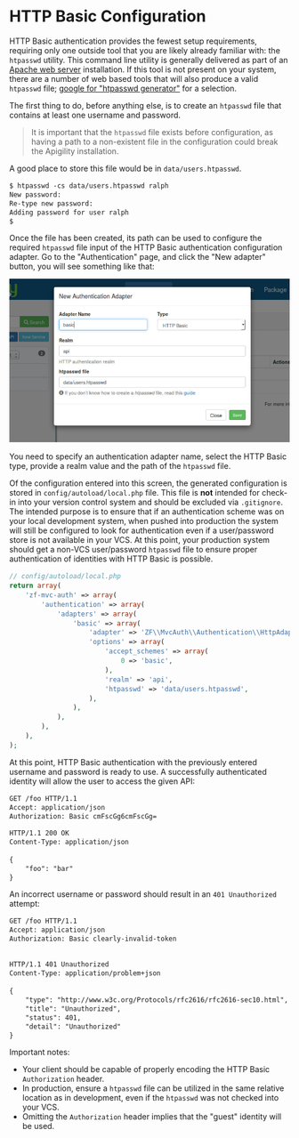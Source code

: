 HTTP Basic Configuration
========================

HTTP Basic authentication provides the fewest setup requirements, requiring only one outside tool
that you are likely already familiar with: the `htpasswd` utility.  This command line utility is
generally delivered as part of an [Apache web server](http://httpd.apache.org/) installation. If
this tool is not present on your system, there are a number of web based tools that will also
produce a valid `htpasswd` file; [google for "htpasswd generator"](https://www.google.com/search?q=%22htpasswd+generator%22) for a selection.

The first thing to do, before anything else, is to create an `htpasswd` file that contains at least
one username and password.

> It is important that the `htpasswd` file exists before configuration, as having a path to a
> non-existent file in the configuration could break the Apigility installation.

A good place to store this file would be in `data/users.htpasswd`.

```console
$ htpasswd -cs data/users.htpasswd ralph
New password:
Re-type new password:
Adding password for user ralph
$
```

Once the file has been created, its path can be used to configure the required `htpasswd` file input
of the HTTP Basic authentication configuration adapter. Go to the "Authentication" page, and click
the "New adapter" button, you will see something like that:

![Create an HTTP Basic authentication adapter](/asset/apigility-documentation/img/auth-authentication-http-basic-ui-settings.jpg)

You need to specify an authentication adapter name, select the HTTP Basic type, provide a realm value
and the path of the `htpasswd` file.

Of the configuration entered into this screen, the generated configuration is stored in `config/autoload/local.php`
file. This file is **not** intended for check-in into your version control system and should be excluded
via `.gitignore`. The intended purpose is to ensure that if an authentication scheme was on your local
development system, when pushed into production the system will still be configured to look for
authentication even if a user/password store is not available in your VCS.  At this point, your
production system should get a non-VCS user/password `htpasswd` file to ensure proper authentication
of identities with HTTP Basic is possible.

```php
// config/autoload/local.php
return array(
    'zf-mvc-auth' => array(
        'authentication' => array(
            'adapters' => array(
                'basic' => array(
                    'adapter' => 'ZF\\MvcAuth\\Authentication\\HttpAdapter',
                    'options' => array(
                        'accept_schemes' => array(
                            0 => 'basic',
                        ),
                        'realm' => 'api',
                        'htpasswd' => 'data/users.htpasswd',
                    ),
                ),
            ),
        ),
    ),
);
```

At this point, HTTP Basic authentication with the previously entered username and password is ready
to use. A successfully authenticated identity will allow the user to access the given API:

```HTTP
GET /foo HTTP/1.1
Accept: application/json
Authorization: Basic cmFscGg6cmFscGg=
```

```HTTP
HTTP/1.1 200 OK
Content-Type: application/json

{
    "foo": "bar"
}
```

An incorrect username or password should result in an `401 Unauthorized` attempt:

```HTTP
GET /foo HTTP/1.1
Accept: application/json
Authorization: Basic clearly-invalid-token


```

```HTTP
HTTP/1.1 401 Unauthorized
Content-Type: application/problem+json

{
    "type": "http://www.w3c.org/Protocols/rfc2616/rfc2616-sec10.html",
    "title": "Unauthorized",
    "status": 401,
    "detail": "Unauthorized"
}
```

Important notes:

- Your client should be capable of properly encoding the HTTP Basic `Authorization` header.
- In production, ensure a `htpasswd` file can be utilized in the same relative location as in
  development, even if the `htpasswd` was not checked into your VCS.
- Omitting the `Authorization` header implies that the "guest" identity will be used.
